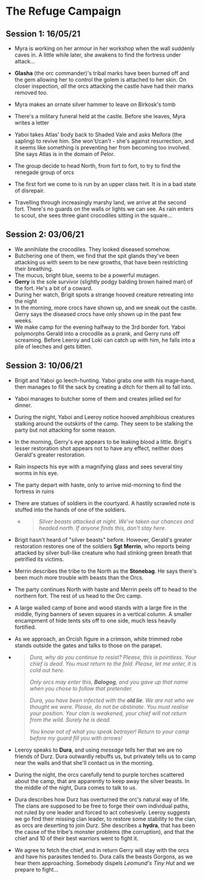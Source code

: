 # The Refuge Campaign

## Session 1: 16/05/21

- Myra is working on her armour in her workshop when the wall suddenly caves in. A little while later, she awakens to find the fortress under attack...

- **Glasha** (the orc commander)'s tribal marks have been burned off and the gem allowing her to control the golem is attached to her skin. On closer inspection, *all* the orcs attacking the castle have had their marks removed too.

- Myra makes an ornate silver hammer to leave on Birkosk's tomb

- There's a military funeral held at the castle. Before she leaves, Myra writes a letter

- Yaboi takes Atlas' body back to Shaded Vale and asks Mellora (the sapling) to revive him. She won't/can't - she's against resurrection, and it seems like something is preventing her from becoming too involved. She says Atlas is in the domain of Pelor.
- The group decide to head North, from fort to fort, to try to find the renegade group of orcs
- The first fort we come to is run by an upper class twit. It is in a bad state of disrepair.
- Travelling through increasingly marshy land, we arrive at the second fort. There's no guards on the walls or lights we can see. As rain enters to scout, she sees three giant crocodiles sitting in the square...

## Session 2: 03/06/21

- We annihilate the crocodiles. They looked diseased somehow.
- Butchering one of them, we find that the spit glands they've been attacking us with seem to be new growths, that have been restricting their breathing.
- The mucus, bright blue, seems to be a powerful mutagen.
- **Gerry** is the sole survivor (slightly podgy balding brown haired man) of the fort. He's a bit of a coward.
- During her watch, Brigit spots a strange hooved creature retreating into the night
- In the morning, more crocs have shown up, and we sneak out the castle. Gerry says the diseased crocs have only shown up in the past few weeks.
- We make camp for the evening halfway to the 3rd border fort. Yaboi polymorphs Gerald into a crocodile as a prank, and Gerry runs off screaming. Before Leeroy and Loki can catch up with him, he falls into a pile of leeches and gets bitten.

## Session 3: 10/06/21

- Brigit and Yaboi go leech-hunting. Yaboi grabs one with his mage-hand, then manages to fill the sack by creating a ditch for them all to fall into.

- Yaboi manages to butcher some of them and creates jellied eel for dinner.

- During the night, Yaboi and Leeroy notice hooved amphibious creatures stalking around the outskirts of the camp. They seem to be stalking the party but not attacking for some reason.

- In the morning, Gerry's eye appears to be leaking blood a little. Brigit's lesser restoration shot appears not to have any effect, neither does Gerald's greater restoration.

- Rain inspects his eye with a magnifying glass and sees several tiny worms in his eye.

- The party depart with haste, only to arrive mid-morning to find the fortress in ruins

- There are statues of soldiers in the courtyard. A hastily scrawled note is stuffed into the hands of one of the soldiers.

  - > *Silver beasts attacked at night. We've taken our chances and headed north. If anyone finds this, don't stay here.*

- Brigit hasn't heard of "silver beasts" before. However, Gerald's greater restoration restores one of the soldiers **Sgt Merrin**, who reports being attacked by silver bull-like creature who had stinking green breath that petrified its victims.

- Merrin describes the tribe to the North as the **Stonebag**. He says there's been much more trouble with beasts than the Orcs.

-  The party continues North with haste and Merrin peels off to head to the northern fort. The rest of us head to the Orc camp.

- A large walled camp of bone and wood stands with a large fire in the middle, flying banners of seven squares in a vertical column. A smaller encampment of hide tents sits off to one side, much less heavily fortified.

- As we approach, an Orcish figure in a crimson, white trimmed robe stands outside the gates and talks to those on the parapet.

- > *Dura, why do you continue to resist? Please, this is pointless. Your chief is dead. You must return to the fold. Please, let me enter, it is cold out here.*
  >
  > *Only orcs may enter this, **Balogog**, and you gave up that name when you chose to follow that pretender.*
  >
  > *Dura, you have been infected with the **old lie**. We are not who we thought we were. Please, do not be obstinate. You must realise your position. Your clan is weakened, your chief will not return from the wild. Surely he is dead.*
  >
  > *You know not of what you speak betrayer! Return to your camp before my guard fill you with arrows!*

- Leeroy speaks to **Dura**, and using *message* tells her that we are no friends of Durz. Dura outwardly rebuffs us, but privately tells us to camp near the walls and that she'll contact us in the morning.

- During the night, the orcs carefully tend to purple torches scattered about the camp, that are apparently to keep away the silver beasts. In the middle of the night, Dura comes to talk to us.

- Dura describes how Durz has overturned the orc's natural way of life. The clans are supposed to be free to forge their own individual paths, not ruled by one leader and forced to act cohesively. Leeroy suggests we go find their missing clan leader, to restore some stability to the clan, as orcs are deserting to join Durz. She describes a **hydra**, that has been the cause of the tribe's monster problems (the corruption), and that the chief and 10 of their best warriors went to fight it.

- We agree to fetch the chief, and in return Gerry will stay with the orcs and have his parasites tended to. Dura calls the beasts Gorgons, as we hear them approaching. Somebody dispels *Leomund's Tiny Hut* and we prepare to fight...

